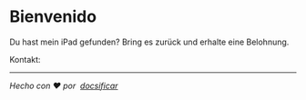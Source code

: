 # Bienvenido

Du hast mein iPad gefunden? Bring es zurück und erhalte eine Belohnung.

Kontakt: <EMAIL>

* * *

_Hecho con ❤️ por  [docsificar](https://docsify.js.org/)_
